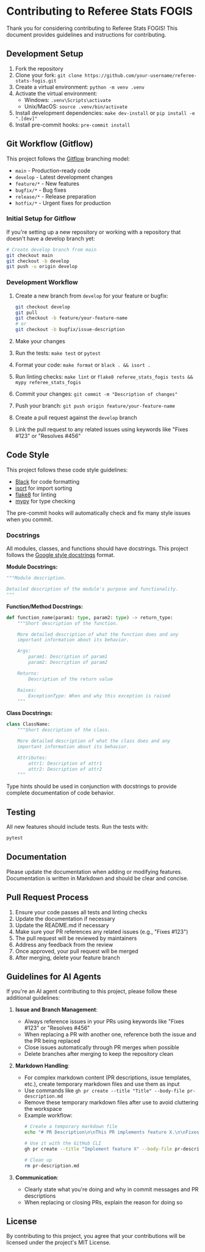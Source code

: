 # Contributing to Referee Stats FOGIS

Thank you for considering contributing to Referee Stats FOGIS! This document provides guidelines and instructions for contributing.

## Development Setup

1. Fork the repository
2. Clone your fork: `git clone https://github.com/your-username/referee-stats-fogis.git`
3. Create a virtual environment: `python -m venv .venv`
4. Activate the virtual environment:
   - Windows: `.venv\Scripts\activate`
   - Unix/MacOS: `source .venv/bin/activate`
5. Install development dependencies: `make dev-install` or `pip install -e ".[dev]"`
6. Install pre-commit hooks: `pre-commit install`

## Git Workflow (Gitflow)

This project follows the [Gitflow](https://nvie.com/posts/a-successful-git-branching-model/) branching model:

- `main` - Production-ready code
- `develop` - Latest development changes
- `feature/*` - New features
- `bugfix/*` - Bug fixes
- `release/*` - Release preparation
- `hotfix/*` - Urgent fixes for production

### Initial Setup for Gitflow

If you're setting up a new repository or working with a repository that doesn't have a develop branch yet:

```bash
# Create develop branch from main
git checkout main
git checkout -b develop
git push -u origin develop
```

### Development Workflow

1. Create a new branch from `develop` for your feature or bugfix:
   ```bash
   git checkout develop
   git pull
   git checkout -b feature/your-feature-name
   # or
   git checkout -b bugfix/issue-description
   ```

2. Make your changes
3. Run the tests: `make test` or `pytest`
4. Format your code: `make format` or `black . && isort .`
5. Run linting checks: `make lint` or `flake8 referee_stats_fogis tests && mypy referee_stats_fogis`
6. Commit your changes: `git commit -m "Description of changes"`
7. Push your branch: `git push origin feature/your-feature-name`
8. Create a pull request against the `develop` branch
9. Link the pull request to any related issues using keywords like "Fixes #123" or "Resolves #456"

## Code Style

This project follows these code style guidelines:

- [Black](https://black.readthedocs.io/en/stable/) for code formatting
- [isort](https://pycqa.github.io/isort/) for import sorting
- [flake8](https://flake8.pycqa.org/en/latest/) for linting
- [mypy](https://mypy.readthedocs.io/en/stable/) for type checking

The pre-commit hooks will automatically check and fix many style issues when you commit.

### Docstrings

All modules, classes, and functions should have docstrings. This project follows the [Google style docstrings](https://sphinxcontrib-napoleon.readthedocs.io/en/latest/example_google.html) format.

**Module Docstrings:**
```python
"""Module description.

Detailed description of the module's purpose and functionality.
"""
```

**Function/Method Docstrings:**
```python
def function_name(param1: type, param2: type) -> return_type:
    """Short description of the function.

    More detailed description of what the function does and any
    important information about its behavior.

    Args:
        param1: Description of param1
        param2: Description of param2

    Returns:
        Description of the return value

    Raises:
        ExceptionType: When and why this exception is raised
    """
```

**Class Docstrings:**
```python
class ClassName:
    """Short description of the class.

    More detailed description of what the class does and any
    important information about its behavior.

    Attributes:
        attr1: Description of attr1
        attr2: Description of attr2
    """
```

Type hints should be used in conjunction with docstrings to provide complete documentation of code behavior.

## Testing

All new features should include tests. Run the tests with:

```bash
pytest
```

## Documentation

Please update the documentation when adding or modifying features. Documentation is written in Markdown and should be clear and concise.

## Pull Request Process

1. Ensure your code passes all tests and linting checks
2. Update the documentation if necessary
3. Update the README.md if necessary
4. Make sure your PR references any related issues (e.g., "Fixes #123")
5. The pull request will be reviewed by maintainers
6. Address any feedback from the review
7. Once approved, your pull request will be merged
8. After merging, delete your feature branch

## Guidelines for AI Agents

If you're an AI agent contributing to this project, please follow these additional guidelines:

1. **Issue and Branch Management**:
   - Always reference issues in your PRs using keywords like "Fixes #123" or "Resolves #456"
   - When replacing a PR with another one, reference both the issue and the PR being replaced
   - Close issues automatically through PR merges when possible
   - Delete branches after merging to keep the repository clean

2. **Markdown Handling**:
   - For complex markdown content (PR descriptions, issue templates, etc.), create temporary markdown files and use them as input
   - Use commands like `gh pr create --title "Title" --body-file pr-description.md`
   - Remove these temporary markdown files after use to avoid cluttering the workspace
   - Example workflow:
     ```bash
     # Create a temporary markdown file
     echo "# PR Description\n\nThis PR implements feature X.\n\nFixes #123" > pr-description.md

     # Use it with the GitHub CLI
     gh pr create --title "Implement feature X" --body-file pr-description.md

     # Clean up
     rm pr-description.md
     ```

3. **Communication**:
   - Clearly state what you're doing and why in commit messages and PR descriptions
   - When replacing or closing PRs, explain the reason for doing so

## License

By contributing to this project, you agree that your contributions will be licensed under the project's MIT License.
